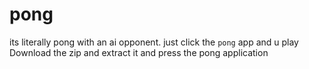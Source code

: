 # pong
its literally pong with an ai opponent. just click the `pong` app and u play
Download the zip and extract it and press the pong application

